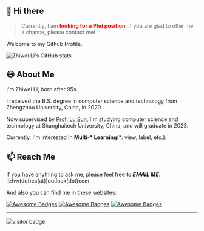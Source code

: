 ## 👋 Hi there

> Currently, I am <font color='red'>**looking for a Phd position**</font>.
> If you are glad to offer me a chance, please contact me!

Welcome to my Github Profile.

![Zhiwei Li's GitHub stats](https://github-readme-stats.vercel.app/api?username=mtics&show_icons=true&hide=issues,contribs&theme=swift)

## 😄 About Me

I'm Zhiwei Li, born after 95s.

I received the B.S. degree in computer science and technology from Zhengzhou University, China, in 2020.

Now supervised by [Prof. Lu Sun](http://faculty.sist.shanghaitech.edu.cn/sunlu/), I'm studying computer science and technology at Shanghaitech University, China, and will graduate in 2023.

Currently, I'm interested in **Multi-\* Learning**(\*: view, label, etc.).

## 📫 Reach Me

If you have anything to ask me, please feel free to **_EMAIL ME_**: lizhw(dot)cs(at))outlook(dot)com

And also you can find me in these websites:

[![Awesome Badges](https://img.shields.io/badge/RESUME-Zhiwei%20Li-tan.svg)](https://zhw.li/) [![Awesome Badges](https://img.shields.io/badge/BLOG-SOMETHING.PLUS-ivory.svg)](https://something.plus) [![Awesome Badges](https://img.shields.io/badge/ZHI%20HU-Mr.%20Lychee-blue.svg)](https://www.zhihu.com/people/li-zhi-wei-42-59)

---

![visitor badge](https://visitor-badge.glitch.me/badge?page_id=mtics.visitor-badge&left_color=grey&right_color=blue)
